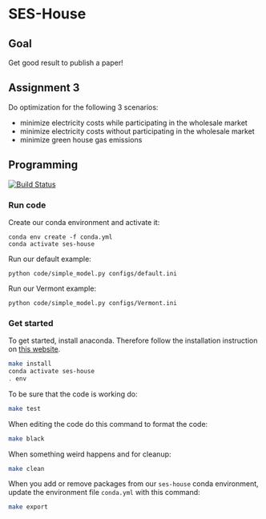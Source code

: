 # SES-House

## Goal
Get good result to publish a paper!

## Assignment 3

Do optimization for the following 3 scenarios:
* minimize electricity costs while participating in the wholesale market
* minimize electricity costs without participating in the wholesale market
* minimize green house gas emissions


## Programming

[![Build Status](https://api.travis-ci.com/j-ti/SES-House.svg?token=9GudSoJGkvnBmiR1HWN7&branch=master)](https://travis-ci.com/j-ti/SES-House)

### Run code

Create our conda environment and activate it:
```
conda env create -f conda.yml
conda activate ses-house
```

Run our default example:
```
python code/simple_model.py configs/default.ini
```

Run our Vermont example:
```
python code/simple_model.py configs/Vermont.ini
```

### Get started

To get started, install anaconda. Therefore follow the installation instruction
on [this website](https://docs.anaconda.com/anaconda/install/linux/).
```bash
make install
conda activate ses-house
. env
```

To be sure that the code is working do:
```bash
make test
```

When editing the code do this command to format the code:
```bash
make black
```

When something weird happens and for cleanup:
```bash
make clean
```

When you add or remove packages from our `ses-house` conda environment, update
the environment file `conda.yml` with this command:
```bash
make export
```
